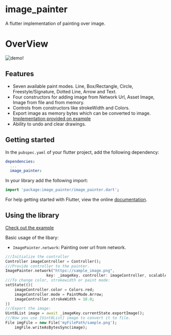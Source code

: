 # image_painter

A flutter implementation of painting over image.

# OverView
![demo!](https://raw.githubusercontent.com/yellowQ-software/yellowQ-Flutter-Image-Painter/main/screenshots/image_painter_sample.gif)

## Features

- Seven available paint modes. Line, Box/Rectangle, Circle, Freestyle/Signature, Dotted Line, Arrow and Text.
- Four constructors for adding image from Network Url, Asset Image, Image from file and from memory.
- Controls from constructors like strokeWidth and Colors.
- Export image as memory bytes which can be converted to image. [Implementation provided on example](./example)
- Ability to undo and clear drawings.

## Getting started

In the `pubspec.yaml` of your flutter project, add the following dependency:

```yaml
dependencies:
  ...
  image_painter:
```

In your library add the following import:

```dart
import 'package:image_painter/image_painter.dart';
```

For help getting started with Flutter, view the online [documentation](https://flutter.io/).

## Using the library

[Check out the example](./example)

Basic usage of the libary:

- `ImagePainter.network`: Painting over url from network.

```dart
///Initialize the controller
Controller imageController = Controller();
///Provide controller to the painter.
ImagePainter.network("https://sample_image.png",
                  key: _imageKey, controller: imageController, scalable: true),
///To change color, strokewidth or paint mode: 
setState((){
    imageController.color = Colors.red;
    imageController.mode = PaintMode.Arrow;
    imageController.strokeWidth = 10.0;
})
///Export the image:
Uint8List image = await _imageKey.currentState.exportImage();
///Now you use [Uint8List] image to convert it to file.
File imgFile = new File('myFilePath/sample.png');
    imgFile.writeAsBytesSync(image);
```
